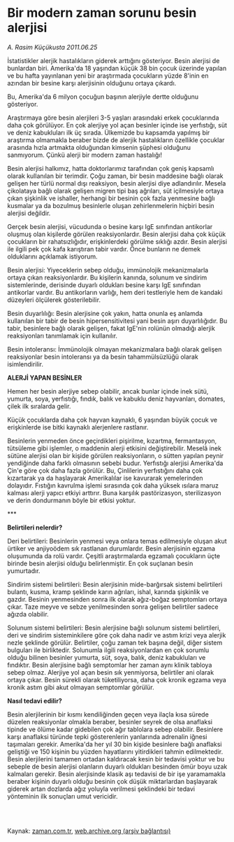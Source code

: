 # Bir modern zaman sorunu besin alerjisi

*A. Rasim Küçükusta 2011.06.25*

<td class="columnist-detail">
<p>İstatistikler alerjik hastalıkların giderek arttığını gösteriyor. Besin alerjisi de bunlardan biri. Amerika'da 18 yaşından küçük 38 bin çocuk üzerinde yapılan ve bu hafta yayınlanan yeni bir araştırmada çocukların yüzde 8'inin en azından bir besine karşı alerjisinin olduğunu ortaya çıkardı.</p>
<p>
<div id="haberMetinDiv">
<p> Bu, Amerika'da 6 milyon çocuğun başının alerjiyle dertte olduğunu gösteriyor.
<p>Araştırmaya göre besin alerjileri 3-5 yaşları arasındaki erkek çocuklarında daha çok görülüyor. En çok alerjiye yol açan besinler içinde ise yerfıstığı, süt ve deniz kabukluları ilk üç sırada. Ülkemizde bu kapsamda yapılmış bir araştırma olmamakla beraber bizde de alerjik hastalıkların özellikle çocuklar arasında hızla artmakta olduğundan kimsenin şüphesi olduğunu sanmıyorum. Çünkü alerji bir modern zaman hastalığı!
<p>Besin alerjisi halkımız, hatta doktorlarımız tarafından çok geniş kapsamlı olarak kullanılan bir terimdir. Çoğu zaman, bir besin maddesine bağlı olarak gelişen her türlü normal dışı reaksiyon, besin alerjisi diye adlandırılır. Mesela çikolataya bağlı olarak gelişen migren tipi baş ağrıları, süt içilmesiyle ortaya çıkan şişkinlik ve ishaller, herhangi bir besinin çok fazla yenmesine bağlı kusmalar ya da bozulmuş besinlerle oluşan zehirlenmelerin hiçbiri besin alerjisi değildir.
<p>Gerçek besin alerjisi, vücudunda o besine karşı IgE sınıfından antikorlar oluşmuş olan kişilerde görülen reaksiyonlardır. Besin alerjisi daha çok küçük çocukların bir rahatsızlığıdır, erişkinlerdeki görülme sıklığı azdır. Besin alerjisi ile ilgili pek çok kafa karıştıran tabir vardır. Önce bunların ne demek olduklarını açıklamak istiyorum.
<p>Besin alerjisi: Yiyeceklerin sebep olduğu, immünolojik mekanizmalarla ortaya çıkan reaksiyonlardır. Bu kişilerin kanında, solunum ve sindirim sistemlerinde, derisinde duyarlı oldukları besine karşı IgE sınıfından antikorlar vardır. Bu antikorların varlığı, hem deri testleriyle hem de kandaki düzeyleri ölçülerek gösterilebilir.
<p>Besin duyarlılığı: Besin alerjisine çok yakın, hatta onunla eş anlamda kullanılan bir tabir de besin hipersensitivitesi yani besin aşırı duyarlılığıdır. Bu tabir, besinlere bağlı olarak gelişen, fakat IgE'nin rolünün olmadığı alerjik reaksiyonları tanımlamak için kullanılır.
<p>Besin intoleransı: İmmünolojik olmayan mekanizmalara bağlı olarak gelişen reaksiyonlar besin intoleransı ya da besin tahammülsüzlüğü olarak isimlendirilir.
<p><b>ALERJİ YAPAN BESİNLER</b>
<p>Hemen her besin alerjiye sebep olabilir, ancak bunlar içinde inek sütü, yumurta, soya, yerfıstığı, fındık, balık ve kabuklu deniz hayvanları, domates, çilek ilk sıralarda gelir.
<p>Küçük çocuklarda daha çok hayvan kaynaklı, 6 yaşından büyük çocuk ve erişkinlerde ise bitki kaynaklı alerjenlere rastlanır.
<p>Besinlerin yenmeden önce geçirdikleri pişirilme, kızartma, fermantasyon, tütsüleme gibi işlemler, o maddenin alerji etkisini değiştirebilir. Meselâ inek sütüne alerjisi olan bir kişide görülen reaksiyonların, o sütten yapılan peynir yendiğinde daha farklı olmasının sebebi budur. Yerfıstığı alerjisi Amerika'da Çin'e göre çok daha fazla görülür. Bu, Çinlilerin yerfıstığını daha çok kızartarak ya da haşlayarak Amerikalılar ise kavurarak yemelerinden dolayıdır. Fıstığın kavrulma işlemi sırasında çok daha yüksek ısılara maruz kalması alerji yapıcı etkiyi arttırır. Buna karşılık pastörizasyon, sterilizasyon ve derin dondurmanın böyle bir etkisi yoktur.
<p>***
<p><b>Belirtileri nelerdir?</b>
<p>Deri belirtileri: Besinlerin yenmesi veya onlara temas edilmesiyle oluşan akut ürtiker ve anjiyoödem sık rastlanan durumlardır. Besin alerjisinin egzama oluşumunda da rolü vardır. Çeşitli araştırmalarda egzamalı çocukların üçte birinde besin alerjisi olduğu belirlenmiştir. En çok suçlanan besin yumurtadır.
<p>Sindirim sistemi belirtileri: Besin alerjisinin mide-barğırsak sistemi belirtileri bulantı, kusma, kramp şeklinde karın ağrıları, ishal, karında şişkinlik ve gazdır. Besinin yenmesinden sonra ilk olarak ağız-boğaz semptomları ortaya çıkar. Taze meyve ve sebze yenilmesinden sonra gelişen belirtiler sadece ağızda olabilir. 
<p>Solunum sistemi belirtileri: Besin alerjisine bağlı solunum sistemi belirtileri, deri ve sindirim sisteminkilere göre çok daha nadir ve astım krizi veya alerjik nezle şeklinde görülür. Belirtiler, çoğu zaman tek başına değil, diğer sistem bulguları ile birliktedir. Solunumla ilgili reaksiyonlardan en çok sorumlu olduğu bilinen besinler yumurta, süt, soya, balık, deniz kabukluları ve fındıktır. Besin alerjisine bağlı semptomlar her zaman aynı klinik tabloya sebep olmaz. Alerjiye yol açan besin sık yenmiyorsa, belirtiler ani olarak ortaya çıkar. Besin sürekli olarak tüketiliyorsa, daha çok kronik egzama veya kronik astım gibi akut olmayan semptomlar görülür.
<p><b>Nasıl tedavi edilir?</b>
<p>Besin alerjilerinin bir kısmı kendiliğinden geçen veya ilaçla kısa sürede düzelen reaksiyonlar olmakla beraber, besinler seyrek de olsa anaflaksi tipinde ve ölüme kadar gidebilen çok ağır tablolara sebep olabilir. Besinlere karşı anaflaksi türünde tepki gösterenlerin yanlarında adrenalin iğnesi taşımaları gerekir. Amerika'da her yıl 30 bin kişide besinlere bağlı anaflaksi geliştiği ve 150 kişinin bu yüzden hayatlarını yitirdikleri tahmin edilmektedir. Besin alerjilerini tamamen ortadan kaldıracak kesin bir tedavisi yoktur ve bu sebeple de besin alerjisi olanların duyarlı oldukları besinden ömür boyu uzak kalmaları gerekir. Besin alerjisinde klasik aşı tedavisi de bir işe yaramamakla beraber kişinin duyarlı olduğu besinin çok düşük miktarlardan başlayarak giderek artan dozlarda ağız yoluyla verilmesi şeklindeki bir tedavi yönteminin ilk sonuçları umut vericidir.
<p></p></p></p></p></p></p></p></p></p></p></p></p></p></p></p></p></p></p></p></div>
</p>


<p><br>
		 </br></p></td>

Kaynak: [zaman.com.tr](http://zaman.com.tr/yazar.do?yazino=1150625), [web.archive.org (arşiv bağlantısı)](http://web.archive.org/web/20110828180918/http://www.zaman.com.tr:80/yazar.do?yazino=1150625)
